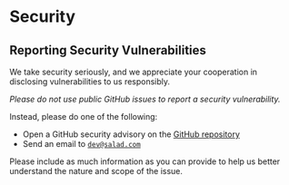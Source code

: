 # Security

## Reporting Security Vulnerabilities

We take security seriously, and we appreciate your cooperation in disclosing vulnerabilities to us responsibly.

_Please do not use public GitHub issues to report a security vulnerability._

Instead, please do one of the following:

- Open a GitHub security advisory on the [GitHub repository](https://github.com/SaladTechnologies/salad-cloud-job-queue-worker/security/advisories/new)
- Send an email to [`dev@salad.com`](mailto:dev@salad.com)

Please include as much information as you can provide to help us better understand the nature and scope of the issue.
